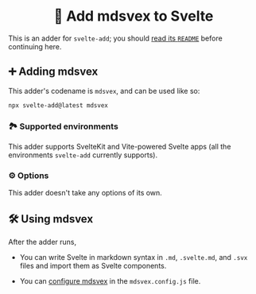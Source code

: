 <h1 align="center">🐧 Add mdsvex to Svelte</h1>

This is an adder for `svelte-add`; you should [read its `README`](https://github.com/svelte-add/svelte-add#readme) before continuing here.

## ➕ Adding mdsvex

This adder's codename is `mdsvex`, and can be used like so:

```sh
npx svelte-add@latest mdsvex
```

### 🏞 Supported environments

This adder supports SvelteKit and Vite-powered Svelte apps (all the environments `svelte-add` currently supports).

### ⚙️ Options

This adder doesn't take any options of its own.

## 🛠 Using mdsvex

After the adder runs,

- You can write Svelte in markdown syntax in `.md`, `.svelte.md`, and `.svx` files and import them as Svelte components.

- You can [configure mdsvex](https://mdsvex.com/docs#options) in the `mdsvex.config.js` file.
